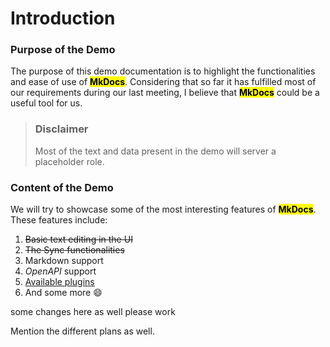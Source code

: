 # Introduction

### Purpose of the Demo <a href="#purpose-of-the-demo" id="purpose-of-the-demo"></a>

The purpose of this demo documentation is to highlight the functionalities and ease of use of <mark >**MkDocs**</mark>. Considering that so far it has fulfilled most of our requirements during our last meeting, I believe that <mark>**MkDocs**</mark> could be a useful tool for us. 

> ### Disclaimer
>
>Most of the text and data present in the demo will server a placeholder role.

### Content of the Demo <a href="#content-of-the-demo" id="content-of-the-demo"></a>

We will try to showcase some of the most interesting features of <mark>**MkDocs**</mark>. These features include:

1. ~~Basic text editing in the UI~~
2. ~~The Sync functionalities~~
3. Markdown support
4. _OpenAPI_ support
5. [Available plugins](https://github.com/mkdocs/catalog)  
6. And some more 😄​

some changes here as well please work

Mention the different plans as well.